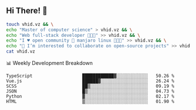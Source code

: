 ## Hi There! 👋

```sh
touch vhid.vz && \
echo "Master of computer science" > vhid.vz && \
echo "Web full-stack developer 🙈🙉🙊" >> vhid.vz && \
echo "I ♥️ open community 🎯 manjaro linux 🎉🐍🥳" >> vhid.vz && \
echo "👯 I’m interested to collaborate on open-source projects" >> vhid.vz && \
cat vhid.vz
```
:bar_chart: Weekly Development Breakdown

<!--START_SECTION:waka-->

```text
TypeScript                   ████████████▓░░░░░░░░░░░░   50.26 %
Vue.js                       ██████▓░░░░░░░░░░░░░░░░░░   26.24 %
SCSS                         ██▒░░░░░░░░░░░░░░░░░░░░░░   09.19 %
JSON                         █▒░░░░░░░░░░░░░░░░░░░░░░░   04.73 %
Python                       ▓░░░░░░░░░░░░░░░░░░░░░░░░   02.17 %
HTML                         ▒░░░░░░░░░░░░░░░░░░░░░░░░   01.90 %
```

<!--END_SECTION:waka-->
